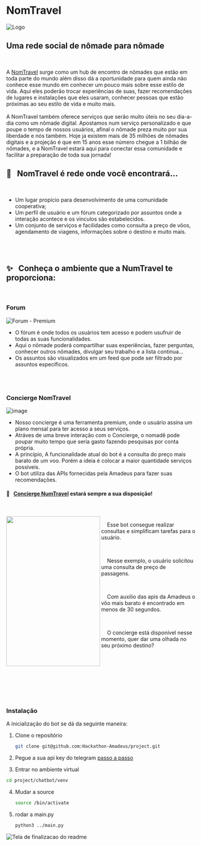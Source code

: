 # NomTravel

![Logo](https://user-images.githubusercontent.com/79846426/202920146-7e5fbadf-d860-4161-b458-38cea5399dbd.png)

## Uma rede social de nômade para nômade

<br>

A [NomTravel]() surge como um hub de encontro de nômades que estão em toda parte do mundo além disso dá a oportunidade para quem ainda não conhece esse mundo em conhecer um pouco mais sobre esse estilo de vida. Aqui eles poderão trocar experiências de suas, fazer recomendações de lugares e instalações que eles usaram, conhecer pessoas que estão próximas ao seu estilo de vida e muito mais.
<br>
<br>
A NomTravel também oferece serviços que serão muito úteis no seu dia-a-dia como um nômade digital. Apostamos num serviço personalizado e que poupe o tempo de nossos usuários, afinal o nômade preza muito por sua liberdade e nós também. Hoje ja existem mais de 35 milhões de nômades digitais e a projeção é que em 15 anos esse número chegue a 1 bilhão de nômades, e a NomTravel estará aqui para conectar essa comunidade e facilitar a preparação de toda sua jornada!  


## 🌟 &nbsp; NomTravel é rede onde você encontrará…

<br>

- Um lugar propício para desenvolvimento de uma comunidade cooperativa;
- Um perfil de usuário e um fórum categorizado por assuntos onde a interação acontece e os vinculos são estabelecidos.
- Um conjunto de serviços e facilidades como consulta a preço de vôos, agendamento de viagens, informações sobre o destino e muito mais.

<br>
<br>

## ✨ &nbsp; Conheça o ambiente que a NumTravel te proporciona:


<br>

### Forum

![Forum - Premium](https://user-images.githubusercontent.com/79846426/202924989-dcd424c3-c726-4fb5-941e-4152ed36e022.png)

- O fórum é onde todos os usuários tem acesso e podem usufruir de todas as suas funcionalidades.
- Aqui o nômade poderá compartilhar suas experiências, fazer perguntas, conhecer outros nômades, divulgar seu trabalho e a lista continua...
- Os assuntos são visualizados em um feed que pode ser filtrado por assuntos específicos.

<br>
<br>

### Concierge NomTravel
![image](https://user-images.githubusercontent.com/79846426/202924846-286676c6-a209-4306-802a-ca6133c8ea85.png)

- Nosso concierge é uma ferramenta premium, onde o usuário assina um plano mensal para ter acesso a seus serviços.
- Atráves de uma breve interação com o Concierge, o nomadê pode poupar muito tempo que seria gasto fazendo pesquisas por conta própria.
- A princípio, A funcionalidade atual do bot é a consulta do preço mais barato de um voo. Porém a ideia é colocar a maior quantidade serviços possiveis.
- O bot utiliza das APIs fornecidas pela Amadeus para fazer suas recomendações.  


#### 🌟 &nbsp; [Concierge NumTravel](https://t.me/TravelNom_bot) estará sempre a sua disposição!
<br>
<br>

<img align="left" src="https://user-images.githubusercontent.com/79846426/202926886-1b56daed-a78e-4e1c-84b7-f433dff63594.gif" width="250px" height="400px" display="block">



&nbsp; &nbsp;  Esse bot consegue realizar consultas e simplificam tarefas para o usuário.

<br>

&nbsp; &nbsp;  Nesse exemplo, o usuário solicitou uma consulta de preço de passagens.

<br>
 
&nbsp; &nbsp; Com auxilio das apis da Amadeus o vôo mais barato é encontrado em menos de 30 segundos.  

<br>

&nbsp; &nbsp;  O concierge está disponível nesse momento, quer dar uma olhada no seu próximo destino?  

<br>


<br>
<br>
<br>
<br>
<br>
<br>


### Instalação

A inicialização do bot se dá da seguinte maneira:

1. Clone o repositório
   ```sh
   git clone git@github.com:Hackathon-Amadeus/project.git
   ```
2. Pegue a sua api key do telegram [passo a passo](https://sendpulse.com/knowledge-base/chatbot/telegram/create-telegram-chatbot)

3.  Entrar no ambiente virtual
   ```sh
   cd project/chatbot/venv
   ```
4. Mudar a source
   ```sh
   source /bin/activate
   ```
5. rodar a main.py
   ```sh
   python3 ../main.py
   ``` 


![Tela de finalizacao do readme](https://user-images.githubusercontent.com/79846426/202925604-8129c49b-6a58-4bc6-90bf-1a8224e233d3.png)

